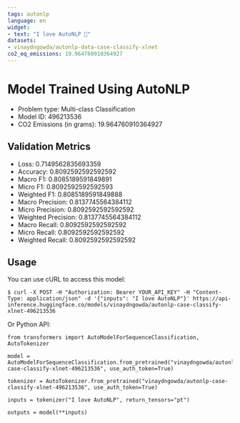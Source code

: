 ```yaml
---
tags: autonlp
language: en
widget:
- text: "I love AutoNLP 🤗"
datasets:
- vinaydngowda/autonlp-data-case-classify-xlnet
co2_eq_emissions: 19.964760910364927
---
```


# Model Trained Using AutoNLP

- Problem type: Multi-class Classification
- Model ID: 496213536
- CO2 Emissions (in grams): 19.964760910364927

## Validation Metrics

- Loss: 0.7149562835693359
- Accuracy: 0.8092592592592592
- Macro F1: 0.8085189591849891
- Micro F1: 0.8092592592592593
- Weighted F1: 0.8085189591849888
- Macro Precision: 0.8137745564384112
- Micro Precision: 0.8092592592592592
- Weighted Precision: 0.8137745564384112
- Macro Recall: 0.8092592592592592
- Micro Recall: 0.8092592592592592
- Weighted Recall: 0.8092592592592592


## Usage

You can use cURL to access this model:

```
$ curl -X POST -H "Authorization: Bearer YOUR_API_KEY" -H "Content-Type: application/json" -d '{"inputs": "I love AutoNLP"}' https://api-inference.huggingface.co/models/vinaydngowda/autonlp-case-classify-xlnet-496213536
```

Or Python API:

```
from transformers import AutoModelForSequenceClassification, AutoTokenizer

model = AutoModelForSequenceClassification.from_pretrained("vinaydngowda/autonlp-case-classify-xlnet-496213536", use_auth_token=True)

tokenizer = AutoTokenizer.from_pretrained("vinaydngowda/autonlp-case-classify-xlnet-496213536", use_auth_token=True)

inputs = tokenizer("I love AutoNLP", return_tensors="pt")

outputs = model(**inputs)
```